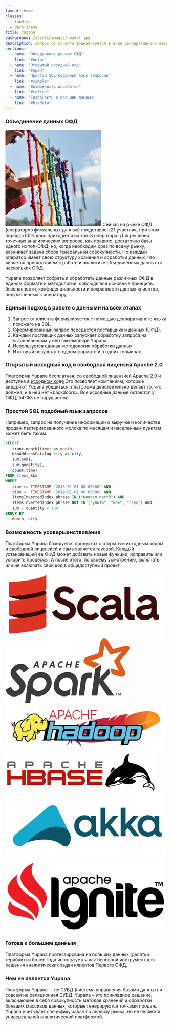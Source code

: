 ```yaml
---
layout: home
classes:
  - landing
  - dark-theme
title: Yupana
background: /assets/images/header.jpg
description: Запрос от клиента формализуется в виде декларативного языка похожего на SQL
sections:
  - name: "Объединение данных ОФД"
    link: "#union"
  - name: "Открытый исходный код"
    link: "#open"
  - name: "Простой SQL-подобный язык запросов"
    link: "#simple"
  - name: "Возможность доработки"
    link: "#refine"
  - name: "Готовность к большим данным"
    link: "#bigdata"
---
```


### Объединение данных ОФД <a name="union"></a>

<img src="/assets/images/quipu.jpg" width="300" height="300" class="rounded-circle float-right">
Сейчас на рынке ОФД (операторов фискальных данных) представлен 21 участник, при этом порядка 60% касс приходится на топ-3 оператора. Для решения точечных аналитических вопросов, как правило, достаточно базы одного из топ-ОФД, но, когда необходим срез по всему рынку, возникает задача сбора генеральной совокупности. Но каждый оператор имеет свою структуру хранения и обработки данных, что является препятствием к работе и аналитике объединенных данных от нескольких ОФД. 

Yupana позволяет собрать и обработать данные различных ОФД в едином формате и методологии, соблюдя все основные принципы безопасности, конфиденциальности и сохранности данных клиентов, подключенных к оператору. 


### Единый подход в работе с данными на всех этапах <a name="standart"></a>

1. Запрос от клиента формулируется с помощью декларативного языка похожего на SQL.
2. Сформированный запрос передается поставщикам данных (ОФД).
3. Каждый поставщик данных запускает обработку запроса на установленном у него экземпляре Yupana.
4. Используется единая методология обработки данных.
5. Итоговый результат в одном формате и в одних терминах.


###  Открытый исходный код и свободная лицензия Apache 2.0 <a name="open"></a>

Платформа Yupana бесплатная, со свободной лицензией Apache 2.0 и доступна в
[исходном коде](https://github.com/rusexpertiza-llc/yupana)
Это позволяет компаниям, которые внедряют Yupana убедиться: платформа действительно делает то, что должна, и в ней нет «backdoors». Все исходные данные остаются у ОФД, 54-ФЗ не нарушается.

### Простой SQL подобный язык запросов <a name="simple"></a>

Например, запрос на получение информации о выручке и количестве продаж пастеризованного молока
по месяцам и населенным пунктам может быть таким:

```sql
SELECT
   trunc_month(time) as month,
   KkmAddressCatalog_city as city,
   sum(sum),
   sum(qunatity),
   count(time)
FROM items_kkm
WHERE
   time >= TIMESTAMP '2018-01-01 00:00:00' AND
   time <  TIMESTAMP '2019-01-01 00:00:00' AND
   ItemsInvertedIndex_phrase IN ("молоко паст%") AND
   ItemsInvertedIndex_phrase NOT IN ("ульт%", "шок", "сгущ") AND
   sum / quantity < 100
GROUP BY
   month, city
```

### Возможность усовершенствования <a name="refine"></a>

Платформа Yupana базируется продуктах с открытым исходным кодом и свободной лицензией и
сама является таковой. Каждый установивший ее ОФД может добавить новые функции, исправить или ускорить процессы. А после этого, по своему усмотрению, включать или не включать свой код в общедоступный проект.

<div class="row align-items-center icon-list">
  <div class="col">
    <a href="https://www.scala-lang.org/">
      <img src="/assets/images/scala_logo.png" class="tech-logo">
    </a>
  </div>
  <div class="col">
    <a href="https://spark.apache.org">
      <img src="/assets/images/spark_logo.png" class="tech-logo">
    </a>
  </div>
  <div class="col">
    <a href="https://hadoop.apache.org/">
      <img src="/assets/images/hadoop_logo.svg" class="tech-logo">
    </a>
  </div>
  <div class="col">
    <a href="http://hbase.apache.org/">
      <img src="/assets/images/hbase_logo.png" class="tech-logo">
    </a>
  </div>
  <div class="col">
    <a href="https://akka.io/">
      <img src="/assets/images/akka_logo.png" class="tech-logo">
    </a>
  </div>
  <div class="col">
    <a href="https://ignite.apache.org/">
      <img src="/assets/images/ignite_logo.png" class="tech-logo">
    </a>
  </div>
</div>


### Готова к большим данным <a name="bigdata"></a>

Платформа Yupana протестирована на больших данных (десятки терабайт)
и более года используется как основной инструмент для решения аналитических
задач клиентов Первого ОФД.

### Чем не является Yupana

Платформа Yupana -- не СУБД (система управления базами данных) и совсем не реляционная СУБД. Yupana – это прикладное решение, включающее в себя совокупность методов хранения и обработки больших массивов данных, которые генерируются точками продаж. Yupana учитывает специфику задач по анализу рынка, но не является универсальной аналитической платформой.

